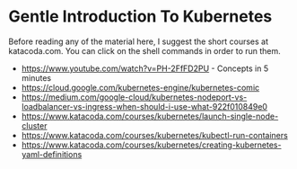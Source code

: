 # Gentle Introduction To Kubernetes

Before reading any of the material here, I suggest the short courses at katacoda.com. You can click on the shell commands in order to run them.

* https://www.youtube.com/watch?v=PH-2FfFD2PU - Concepts in 5 minutes
* https://cloud.google.com/kubernetes-engine/kubernetes-comic
* https://medium.com/google-cloud/kubernetes-nodeport-vs-loadbalancer-vs-ingress-when-should-i-use-what-922f010849e0
* https://www.katacoda.com/courses/kubernetes/launch-single-node-cluster
* https://www.katacoda.com/courses/kubernetes/kubectl-run-containers
* https://www.katacoda.com/courses/kubernetes/creating-kubernetes-yaml-definitions

